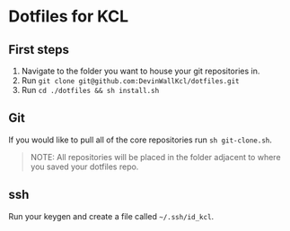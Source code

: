 # Dotfiles for KCL

## First steps
1. Navigate to the folder you want to house your git repositories in.
2. Run ```git clone git@github.com:DevinWallKcl/dotfiles.git```
3. Run ```cd ./dotfiles && sh install.sh```

## Git
If you would like to pull all of the core repositories run ```sh git-clone.sh```. 
> NOTE: All repositories will be placed in the folder adjacent to where you saved your dotfiles repo.

## ssh
Run your keygen and create a file called ```~/.ssh/id_kcl```.
